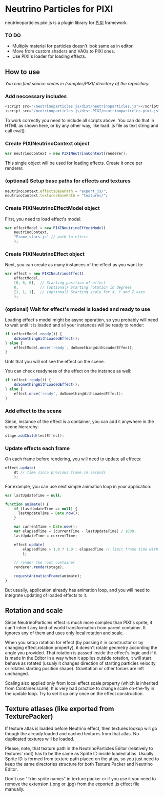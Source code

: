 # Neutrino Particles for PIXI

neutrinoparticles.pixi.js is a plugin library for [PIXI](http://www.pixijs.com/) framework.

### TO DO
* Multiply material for particles doesn't look same as in editor.
* Move from custom shaders and VAOs to PIXI ones.
* Use PIXI's loader for loading effects.

## How to use

_You can find source codes in /samples/PIXI/ directory of the repository._

### Add neccessary includes
```javascript
<script src="/neutrinoparticles.js/dist/neutrinoparticles.js"></script>
<script src="/neutrinoparticles.js/dist-PIXI/neutrinoparticles.pixi.js"></script>
```
To work correctly you need to include all scripts above. You can do that in HTML as shown here, or by any other way, like load .js file as text string and call eval().

### Create PIXINeutrinoContext object
```javascript
var neutrinoContext = new PIXINeutrinoContext(renderer);
```
This single object will be used for loading effects. Create it once per renderer.

### (optional) Setup base paths for effects and textures
```javascript
neutrinoContext.effectsBasePath = "export_js/";
neutrinoContext.texturesBasePath = "textures/";
```

### Create PIXINeutrinoEffectModel object

First, you need to load effect's model:

```javascript
var effectModel = new PIXINeutrinoEffectModel(
	neutrinoContext, 
	"Frame_stars.js" // path to effect
	);
```

### Create PIXINeutrinoEffect object

Next, you can create as many instances of the effect as you want to:

```javascript
var effect = new PIXINeutrinoEffect(
	effectModel, 
	[0, 0, 0],	// Starting position of effect
	0,			// (optional) Starting rotation in degrees
	[1, 1, 1],	// (optional) Starting scale for X, Y and Z axes
	);
```

### (optional) Wait for effect's model is loaded and ready to use

Loading effect's model might be async operation, so you probably will need to wait until it is loaded and all your instances will be ready to render:

```javascript
if (effectModel.ready()) {
    doSomethingWithLoadedEffect();
} else {
    effectModel.once('ready', doSomethingWithLoadedEffect);
}
```
Until that you will not see the effect on the scene.


You can check readyness of the effect on the instance as well:

```javascript
if (effect.ready()) {
    doSomethingWithLoadedEffect();
} else {
    effect.once('ready', doSomethingWithLoadedEffect);
}
```

### Add effect to the scene

Since, instance of the effect is a container, you can add it anywhere in the scene hierarchy:

```javascript
stage.addChild(testEffect);
```

### Update effects each frame

On each frame before rendering, you will need to update all effects:
```javascript
effect.update(
	dt // time since previous frame in seconds
	);
```

For example, you can use next simple animation loop in your application:
```javascript
var lastUpdateTime = null;

function animate() {
	if (lastUpdateTime == null) {
	  lastUpdateTime = Date.now();
	}

	var currentTime = Date.now();
	var elapsedTime = (currentTime - lastUpdateTime) / 1000;
	lastUpdateTime = currentTime;

	effect.update(
		elapsedTime > 1.0 ? 1.0 : elapsedTime // limit frame time with a second
		);

    // render the root container
    renderer.render(stage);

    requestAnimationFrame(animate);
}
```

But usually, application already has animation loop, and you will need to integrate updating of loaded effects to it.

## Rotation and scale

Since NeutrinoParticles effect is much more complex than PIXI's sprite, it can't inherit any kind of world transformation from parent container. It ignores any of them and uses only local rotation and scale.

When you setup rotation for effect (by passing it in constructor or by changing effect.rotation property), it doesn't rotate geometry according the angle you provided. That rotation is passed inside the effect's logic and if it is made in the Editor in a way when it applies outside rotation, it will start behave as rotated (usualy it changes direction of starting particles velocity or rotates starting position shape). Gravitation or other forces are left unchanged.

Scaling also applied only from local effect.scale property (which is inherited from Container.scale). It is very bad practice to change scale on-the-fly in the update loop. Try to set it up only once on the effect construction.

## Texture atlases (like exported from TexturePacker)

If texture atlas is loaded before Neutrino effect, then textures lookup will go though the already loaded and cached textures from that atlas. No duplicated textures will be loaded.

Please, note, that texture path in the NeutrinoParticles Editor (relatively to textures' root) has to be the same as Sprite ID inside loaded atlas. Usually Sprite ID is formed from texture path placed on the atlas, so you just need to keep the same directories structure for both Texture Packer and Neutrino Editor.

Don't use "Trim sprite names" in texture packer or if you use it you need to remove the extension (.png or .jpg) from the exported .js effect file manually.




